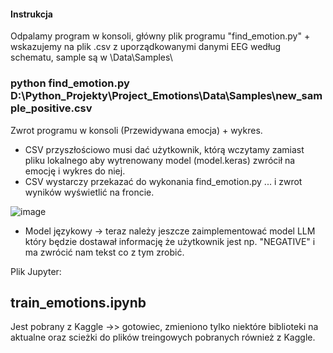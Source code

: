 #### Instrukcja
Odpalamy program w konsoli, główny plik programu "find_emotion.py" + wskazujemy na plik .csv z uporządkowanymi danymi EEG według schematu, sample są w \Data\Samples\

### python find_emotion.py D:\Python_Projekty\Project_Emotions\Data\Samples\new_sample_positive.csv

Zwrot programu w konsoli (Przewidywana emocja) + wykres.
+ CSV przyszłościowo musi dać użytkownik, którą wczytamy zamiast pliku lokalnego aby wytrenowany model (model.keras) zwrócił na emocję i wykres do niej.
+ CSV wystarczy przekazać do wykonania find_emotion.py ... i zwrot wyników wyświetlić na froncie.

![image](https://github.com/user-attachments/assets/96eb1cc2-bdd4-40f4-95e6-c849f8f0fe8b)

+ Model językowy -> teraz należy jeszcze zaimplementować model LLM który będzie dostawał informację że użytkownik jest np. "NEGATIVE" i ma zwrócić nam tekst co z tym zrobić.

Plik Jupyter:
## train_emotions.ipynb
Jest pobrany z Kaggle ->> gotowiec, zmieniono tylko niektóre biblioteki na aktualne oraz scieżki do plików treingowych pobranych również z Kaggle.
